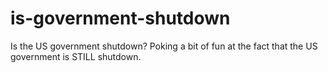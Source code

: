 # is-government-shutdown
Is the US government shutdown?
Poking a bit of fun at the fact that the US government is STILL shutdown.